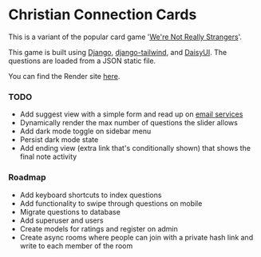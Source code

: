 # Christian Connection Cards
This is a variant of the popular card game '[We're Not Really Strangers](https://www.werenotreallystrangers.com/)'.

This game is built using [Django](https://www.djangoproject.com/), [django-tailwind](https://django-tailwind.readthedocs.io/en/latest/installation.html), and [DaisyUI](https://daisyui.com/). The questions are loaded from a JSON static file.

You can find the Render site [here](https://christian-connection-cards.onrender.com/).

### TODO
- Add suggest view with a simple form and read up on [email services](https://docs.djangoproject.com/en/4.2/topics/email/)
- Dynamically render the max number of questions the slider allows
- Add dark mode toggle on sidebar menu
- Persist dark mode state
- Add ending view (extra link that's conditionally shown) that shows the final note activity

### Roadmap
- Add keyboard shortcuts to index questions
- Add functionality to swipe through questions on mobile
- Migrate questions to database
- Add superuser and users
- Create models for ratings and register on admin
- Create async rooms where people can join with a private hash link and write to each member of the room